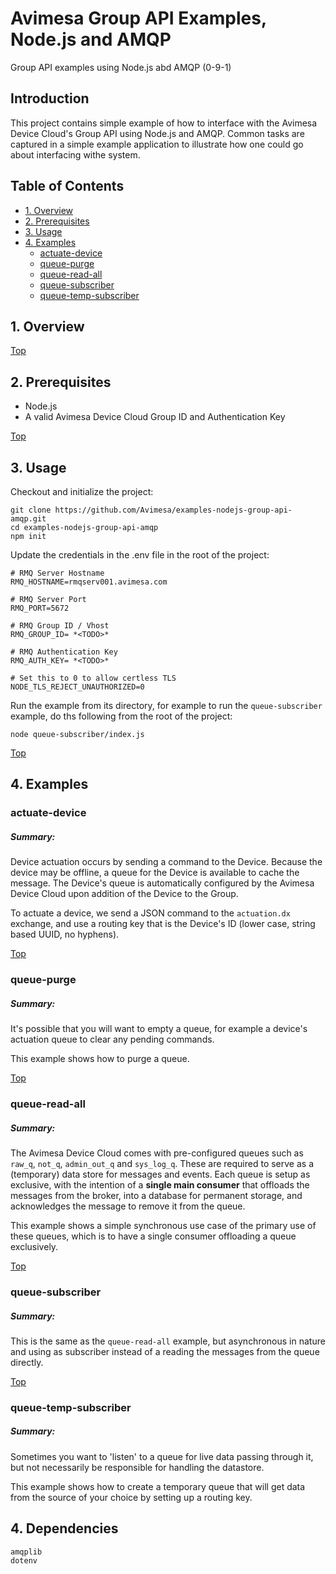# Avimesa Group API Examples, Node.js and AMQP
Group API examples using Node.js abd AMQP (0-9-1)

## Introduction

This project contains simple example of how to interface with the Avimesa Device Cloud's Group API using Node.js and AMQP.  Common tasks are captured in a simple example application to illustrate how one could go about interfacing withe system.


<a id="toc"></a>
## Table of Contents
- [1. Overview](#1.-overview)
- [2. Prerequisites](#2.-prerequisites)
- [3. Usage](#3.-usage)
- [4. Examples](#4.-examples)
    - [actuate-device](#actuate-device)
    - [queue-purge](#queue-purge)
    - [queue-read-all](#queue-read-all)
    - [queue-subscriber](#queue-subscriber)
    - [queue-temp-subscriber](#queue-subscriber)

<a id="1.-overview"></a>
## 1. Overview

[Top](#toc)<br>
<a id="2.-prerequisites"></a>
## 2. Prerequisites

- Node.js
- A valid Avimesa Device Cloud Group ID and Authentication Key

[Top](#toc)<br>
<a id="3.-usage"></a>
## 3. Usage

Checkout and initialize the project:

```
git clone https://github.com/Avimesa/examples-nodejs-group-api-amqp.git
cd examples-nodejs-group-api-amqp
npm init
```

Update the credentials in the .env file in the root of the project:

```
# RMQ Server Hostname
RMQ_HOSTNAME=rmqserv001.avimesa.com

# RMQ Server Port
RMQ_PORT=5672

# RMQ Group ID / Vhost
RMQ_GROUP_ID= *<TODO>*

# RMQ Authentication Key
RMQ_AUTH_KEY= *<TODO>*

# Set this to 0 to allow certless TLS
NODE_TLS_REJECT_UNAUTHORIZED=0
```

Run the example from its directory, for example to run the `queue-subscriber` example, do ths following from the root of the project:

```
node queue-subscriber/index.js
```

[Top](#toc)<br>
<a id="4.-examples"></a>
## 4. Examples


<a id="actuate-device"></a>
### actuate-device

##### Summary:

Device actuation occurs by sending a command to the Device.  Because the device may be offline, a queue for the Device is available to cache the message.  The Device's queue is automatically configured by the Avimesa Device Cloud upon addition of the Device to the Group. 

To actuate a device, we send a JSON command to the `actuation.dx` exchange, and use a routing key that is the Device's ID (lower case, string based UUID, no hyphens).



[Top](#toc)<br>
<a id="queue-purge"></a>
### queue-purge

##### Summary:

It's possible that you will want to empty a queue, for example a device's actuation queue to clear any pending commands.

This example shows how to purge a queue.



[Top](#toc)<br>
<a id="queue-read-all"></a>
### queue-read-all

##### Summary:

The Avimesa Device Cloud comes with pre-configured queues such as `raw_q`, `not_q`, `admin_out_q` and `sys_log_q`.  These are required to serve as a (temporary) data store for messages and events.  Each queue is setup as exclusive, with the intention of a **single main consumer** that offloads the messages from the broker, into a database for permanent storage, and acknowledges the message to remove it from the queue.

This example shows a simple synchronous use case of the primary use of these queues, which is to have a single consumer offloading a queue exclusively.



[Top](#toc)<br>
<a id="queue-subscriber"></a>
### queue-subscriber

##### Summary:

This is the same as the `queue-read-all` example, but asynchronous in nature and using as subscriber instead of a reading the messages from the queue directly. 



[Top](#toc)<br>
<a id="queue-temp-subscriber"></a>
### queue-temp-subscriber

##### Summary:

Sometimes you want to 'listen' to a queue for live data passing through it, but not necessarily be responsible for handling the datastore.

This example shows how to create a temporary queue that will get data from the source of your choice by setting up a routing key.



## 4. Dependencies

```
amqplib
dotenv
```